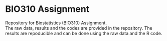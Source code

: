 # BIO310 Assignment
Repository for Biostatistics (BIO310) Assignment.  
The raw data, results and the codes are provided in the repository. The results are repoducible and can be done using the raw data and the R code.
